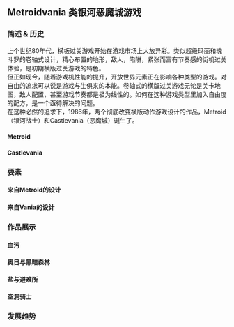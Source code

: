 Metroidvania 类银河恶魔城游戏
---------------------------------
### 简述 & 历史
上个世纪80年代，横板过关游戏开始在游戏市场上大放异彩。类似超级玛丽和魂斗罗的卷轴式设计，精心布置的地形，敌人，陷阱，紧张而富有节奏感的街机过关体验，是初期横版过关游戏的特色。<br>
但正如现今，随着游戏机性能的提升，开放世界元素正在影响各种类型的游戏。对自由的追求可以说是游戏与生俱来的本能。卷轴式的横版过关游戏无论是关卡地图，敌人配置，甚至游戏节奏都是极为线性的。如何在这种游戏类型里加入自由度的配方，是一个亟待解决的问题。<br>
在这种必然的追求下，1986年，两个彻底改变横版动作游戏设计的作品，Metroid（银河战士）和Castlevania（恶魔城）诞生了。<br>
#### Metroid

#### Castlevania



### 要素

#### 来自Metroid的设计

#### 来自Vania的设计

### 作品展示

#### 血污

#### 奥日与黑暗森林

#### 盐与避难所

#### 空洞骑士

### 发展趋势

